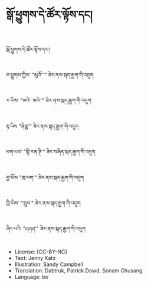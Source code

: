 # སྒོ་ཕྱུགས་དེ་ཚོར་ལྟོས་དང།

##
སྒོ་ཕྱུགས་དེ་ཚོར་ལྟོས་དང་།

##
བ་ཕྱུགས་ཀྱིས་ "མུའོ་་་" ཟེར་ནས་སྐད་རྒྱག་གི་འདུག

##
ར་ཡིས་ "མའེ་་་མའེ་་" ཟེར་ནས་སྐད་རྒྱག་གི་འདུག

##
རྟ་ཡིས "ནེགྷ་" ཟེར་ནས་སྐད་རྒྱག་གི་འདུག

##
ཕག་པས་ "གྷི་རན་ཊི་" ཟེར་བཞིན་སྐད་རྒྱག་གི་འདུག

##
བྱ་མོས "ཁུ་ལག་" ཟེར་ནས་སྐད་རྒྱག་གི་འདུག

##
ཁྱི་ཡིས་ "ཝུབ་" ཟེར་ནས་སྐད་རྒྱག་གི་འདུག

##
ཞིང་པའི་ "ཤཤཤ་" ཟེར་ནས་སྐད་རྒྱག་གི་འདུག

##
* License: [CC-BY-NC]
* Text: Jenny Katz
* Illustration: Sandy Campbell
* Translation: Dabtruk, Patrick Dowd, Sonam Chusang
* Language: bo
